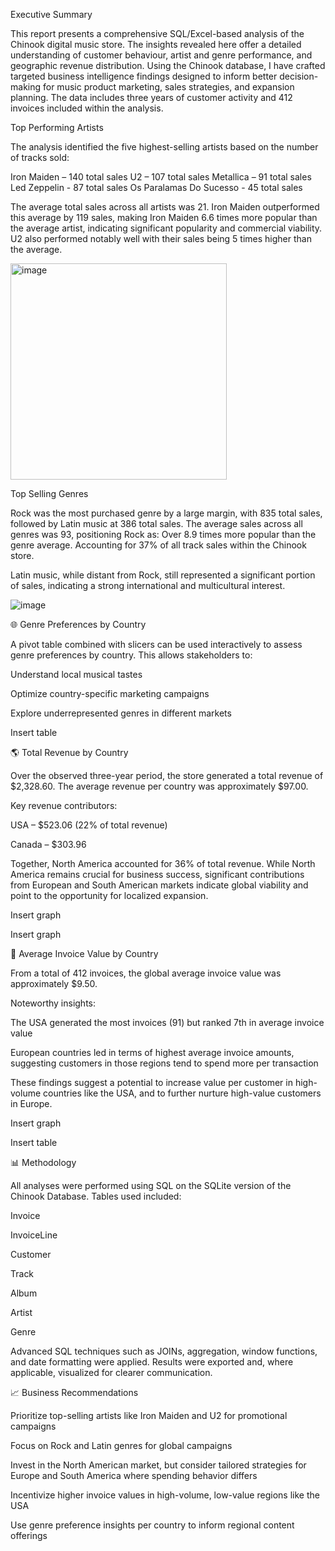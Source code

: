 Executive Summary

This report presents a comprehensive SQL/Excel-based analysis of the Chinook digital music store. The insights revealed here offer a detailed understanding of customer behaviour, artist and genre performance, and geographic revenue distribution. Using the Chinook database, I have crafted targeted business intelligence findings designed to inform better decision-making for music product marketing, sales strategies, and expansion planning. The data includes three years of customer activity and 412 invoices included within the analysis. 

 Top Performing Artists

The analysis identified the five highest-selling artists based on the number of tracks sold:

Iron Maiden – 140 total sales
U2 – 107 total sales
Metallica – 91 total sales
Led Zeppelin - 87 total sales 
Os Paralamas Do Sucesso - 45 total sales 

The average total sales across all artists was 21. Iron Maiden outperformed this average by 119 sales, making Iron Maiden 6.6 times more popular than the average artist, indicating significant popularity and commercial viability. U2 also performed notably well with their sales being 5 times higher than the average. 

<img width="346" alt="image" src="https://github.com/user-attachments/assets/fb539c0e-7d13-48b2-a0a5-709e6ea76d44" />




Top Selling Genres

Rock was the most purchased genre by a large margin, with 835 total sales, followed by Latin music at 386 total sales. The average sales across all genres was 93, positioning Rock as:
Over 8.9 times more popular than the genre average.
Accounting for 37% of all track sales within the Chinook store.

Latin music, while distant from Rock, still represented a significant portion of sales, indicating a strong international and multicultural interest.

![image](https://github.com/user-attachments/assets/49e4cb91-4afa-4eea-bd8c-409b7b412762)


🌐 Genre Preferences by Country

A pivot table combined with slicers can be used interactively to assess genre preferences by country. This allows stakeholders to:

Understand local musical tastes

Optimize country-specific marketing campaigns

Explore underrepresented genres in different markets

Insert table

🌎 Total Revenue by Country

Over the observed three-year period, the store generated a total revenue of $2,328.60. The average revenue per country was approximately $97.00.

Key revenue contributors:

USA – $523.06 (22% of total revenue)

Canada – $303.96

Together, North America accounted for 36% of total revenue. While North America remains crucial for business success, significant contributions from European and South American markets indicate global viability and point to the opportunity for localized expansion.

Insert graph

Insert graph

📅 Average Invoice Value by Country

From a total of 412 invoices, the global average invoice value was approximately $9.50.

Noteworthy insights:

The USA generated the most invoices (91) but ranked 7th in average invoice value

European countries led in terms of highest average invoice amounts, suggesting customers in those regions tend to spend more per transaction

These findings suggest a potential to increase value per customer in high-volume countries like the USA, and to further nurture high-value customers in Europe.

Insert graph

Insert table

📊 Methodology

All analyses were performed using SQL on the SQLite version of the Chinook Database. Tables used included:

Invoice

InvoiceLine

Customer

Track

Album

Artist

Genre

Advanced SQL techniques such as JOINs, aggregation, window functions, and date formatting were applied. Results were exported and, where applicable, visualized for clearer communication.

📈 Business Recommendations

Prioritize top-selling artists like Iron Maiden and U2 for promotional campaigns

Focus on Rock and Latin genres for global campaigns

Invest in the North American market, but consider tailored strategies for Europe and South America where spending behavior differs

Incentivize higher invoice values in high-volume, low-value regions like the USA

Use genre preference insights per country to inform regional content offerings


